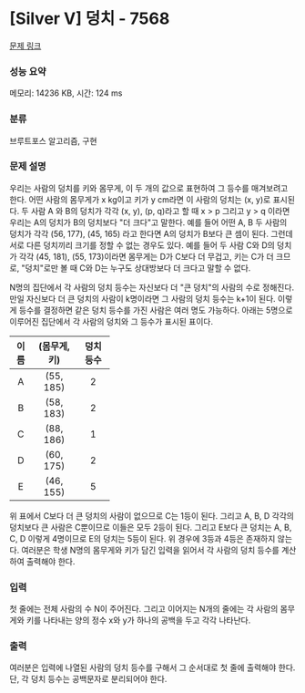 # [Silver V] 덩치 - 7568 

[문제 링크](https://www.acmicpc.net/problem/7568) 

### 성능 요약

메모리: 14236 KB, 시간: 124 ms

### 분류

브루트포스 알고리즘, 구현

### 문제 설명

<p style="user-select: auto;">우리는 사람의 덩치를 키와 몸무게, 이 두 개의 값으로 표현하여 그 등수를 매겨보려고 한다. 어떤 사람의 몸무게가 x kg이고 키가 y cm라면 이 사람의 덩치는 (x, y)로 표시된다. 두 사람 A 와 B의 덩치가 각각 (x, y), (p, q)라고 할 때 x > p 그리고 y > q 이라면 우리는 A의 덩치가 B의 덩치보다 "더 크다"고 말한다. 예를 들어 어떤 A, B 두 사람의 덩치가 각각 (56, 177), (45, 165) 라고 한다면 A의 덩치가 B보다 큰 셈이 된다. 그런데 서로 다른 덩치끼리 크기를 정할 수 없는 경우도 있다. 예를 들어 두 사람 C와 D의 덩치가 각각 (45, 181), (55, 173)이라면 몸무게는 D가 C보다 더 무겁고, 키는 C가 더 크므로, "덩치"로만 볼 때 C와 D는 누구도 상대방보다 더 크다고 말할 수 없다.</p>

<p style="user-select: auto;">N명의 집단에서 각 사람의 덩치 등수는 자신보다 더 "큰 덩치"의 사람의 수로 정해진다. 만일 자신보다 더 큰 덩치의 사람이 k명이라면 그 사람의 덩치 등수는 k+1이 된다. 이렇게 등수를 결정하면 같은 덩치 등수를 가진 사람은 여러 명도 가능하다. 아래는 5명으로 이루어진 집단에서 각 사람의 덩치와 그 등수가 표시된 표이다.</p>

<table class="table table-bordered" style="width: 35%; user-select: auto;">
	<thead style="user-select: auto;">
		<tr style="user-select: auto;">
			<th style="text-align: center; user-select: auto;">이름</th>
			<th style="text-align: center; user-select: auto;">(몸무게, 키)</th>
			<th style="text-align: center; user-select: auto;">덩치 등수</th>
		</tr>
	</thead>
	<tbody style="user-select: auto;">
		<tr style="user-select: auto;">
			<td style="text-align: center; user-select: auto;">A</td>
			<td style="text-align: center; user-select: auto;">(55, 185)</td>
			<td style="text-align: center; user-select: auto;">2</td>
		</tr>
		<tr style="user-select: auto;">
			<td style="text-align: center; user-select: auto;">B</td>
			<td style="text-align: center; user-select: auto;">(58, 183)</td>
			<td style="text-align: center; user-select: auto;">2</td>
		</tr>
		<tr style="user-select: auto;">
			<td style="text-align: center; user-select: auto;">C</td>
			<td style="text-align: center; user-select: auto;">(88, 186)</td>
			<td style="text-align: center; user-select: auto;">1</td>
		</tr>
		<tr style="user-select: auto;">
			<td style="text-align: center; user-select: auto;">D</td>
			<td style="text-align: center; user-select: auto;">(60, 175)</td>
			<td style="text-align: center; user-select: auto;">2</td>
		</tr>
		<tr style="user-select: auto;">
			<td style="text-align: center; user-select: auto;">E</td>
			<td style="text-align: center; user-select: auto;">(46, 155)</td>
			<td style="text-align: center; user-select: auto;">5</td>
		</tr>
	</tbody>
</table>

<p style="user-select: auto;">위 표에서 C보다 더 큰 덩치의 사람이 없으므로 C는 1등이 된다. 그리고 A, B, D 각각의 덩치보다 큰 사람은 C뿐이므로 이들은 모두 2등이 된다. 그리고 E보다 큰 덩치는 A, B, C, D 이렇게 4명이므로 E의 덩치는 5등이 된다. 위 경우에 3등과 4등은 존재하지 않는다. 여러분은 학생 N명의 몸무게와 키가 담긴 입력을 읽어서 각 사람의 덩치 등수를 계산하여 출력해야 한다.</p>

### 입력 

 <p style="user-select: auto;">첫 줄에는 전체 사람의 수 N이 주어진다. 그리고 이어지는 N개의 줄에는 각 사람의 몸무게와 키를 나타내는 양의 정수 x와 y가 하나의 공백을 두고 각각 나타난다.</p>

### 출력 

 <p style="user-select: auto;">여러분은 입력에 나열된 사람의 덩치 등수를 구해서 그 순서대로 첫 줄에 출력해야 한다. 단, 각 덩치 등수는 공백문자로 분리되어야 한다.</p>

